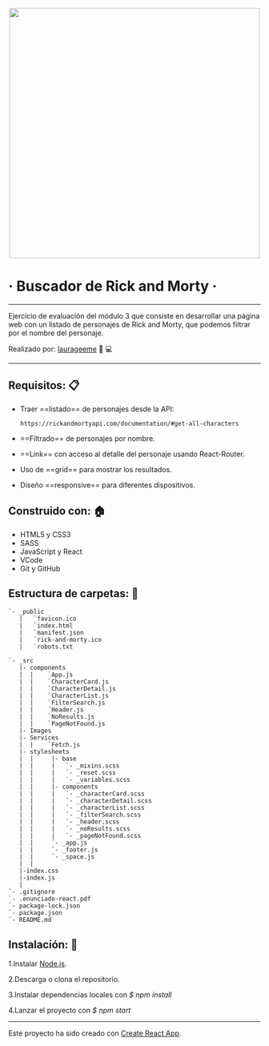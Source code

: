 <p align="center">
<img src="https://http2.mlstatic.com/rick-and-morty-pickle-peluche-original-pepino-pepinillo-D_NQ_NP_637338-MLA26815354336_022018-F.jpg" width="500">
</p>


# · Buscador de Rick and Morty ·
---
Ejercicio de evaluación del módulo 3 que consiste en desarrollar una página web con un listado de personajes de Rick and Morty, que podemos filtrar por el nombre del personaje.

Realizado por: [laurageeme](https://github.com/laurageeme) :woman: :computer:
___

## Requisitos: :clipboard:
- Traer ==listado== de personajes desde la API:
 
  `https://rickandmortyapi.com/documentation/#get-all-characters`
  
- ==Filtrado== de personajes por nombre.

- ==Link== con acceso al detalle del personaje usando React-Router.

- Uso de ==grid== para mostrar los resultados.

- Diseño ==responsive== para diferentes dispositivos.


## Construido con: :house:

- HTML5 y CSS3
- SASS
- JavaScript y React
- VCode
- Git y GitHub

## Estructura de carpetas: :open_file_folder:
```
`- _public
   |   `favicon.ico
   |   `index.html
   |   `manifest.json
   |   `rick-and-morty.ico
   |   `robots.txt

`- _src
   |- components
   |  |    `App.js
   |  |    `CharacterCard.js
   |  |    `CharacterDetail.js
   |  |    `CharacterList.js
   |  |    `FilterSearch.js
   |  |    `Header.js
   |  |    `NoResults.js
   |  |    `PageNotFound.js
   |- Images
   |- Services
   |  |    `Fetch.js
   |- stylesheets
   |  |		|- base
   |  |    	|	`- _mixins.scss
   |  |    	|	`- _reset.scss
   |  |    	|	`- _variables.scss
   |  |		|- components
   |  |    	|	`- _characterCard.scss
   |  |    	|	`- _characterDetail.scss
   |  |    	|	`- _characterList.scss
   |  |    	|	`- _filterSearch.scss
   |  |    	|	`- _header.scss
   |  |    	|	`- _noResults.scss
   |  |    	|	`- _pageNotFound.scss
   |  |		`- _app.js
   |  |		`- _footer.js
   |  |		`- _space.js
   |  |
   |-index.css
   |-index.js
   |
`- .gitignore
`- .enunciado-react.pdf
`- package-lock.json
`- package.json
`- README.md 

```

## Instalación: :wrench:

1.Instalar [Node.js](Node.js).

2.Descarga o clona el repositorio.

3.Instalar dependencias locales con *$ npm install*

4.Lanzar el proyecto con *$ npm start*

---

Este proyecto ha sido creado con  [Create React App](https://github.com/facebook/create-react-app).

